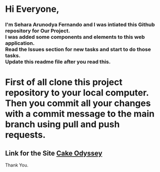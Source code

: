 <b><h1>Hi Everyone,</h1></b>

<h3>
I'm Sehara Arunodya Fernando and I was intiated this Github repository for Our Project. <br/>
I was added some components and elements to this web application. <br/>
Read the Issues section for new tasks and start to do those tasks.<br/>
Update this readme file after you read this. <br/>
</h3>

<h1>First of all clone this project repository to your local computer. <br/> Then you commit all your changes with a commit message to the main branch using pull and push requests.</h1>

<h2>Link for the Site <a href="https://rainbow-halva-98f0e6.netlify.app/">Cake Odyssey</a></h2>
Thank You.
